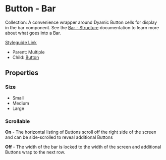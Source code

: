 # Button - Bar

Collection:  A convenience wrapper around Dyamic Button cells for display in the bar component. See the [Bar - Structure](https://github.com/able-app/docs/blob/321bb4e8ac5bfd755fec3eeadba56b71e40f06d2/controls/%CE%B5%20elements/graphic/bar-structure.md) documentation to learn more about what goes into a Bar.

[Styleguide Link]()

- Parent: Multiple
- Child: [Button]()

## Properties

### Size

- Small
- Medium
- Large

### Scrollable

**On** - The horizontal listing of Buttons scroll off the right side of the screen and can be side-scrolled to reveal additional Buttons

**Off** - The width of the bar is locked to the width of the screen and additional Buttons wrap to the next row.
